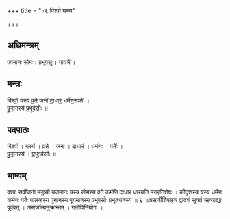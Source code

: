 +++
title = "०६ विश्वो यस्य"

+++
## अधिमन्त्रम्
पवमानः सोमः। प्रभूवसुः। गायत्री।

## मन्त्रः
विश्वो॒ यस्य॑ व्र॒ते जनो॑ दा॒धार॒ धर्म॑ण॒स्पतेः॑ ।  
पु॒ना॒नस्य॑ प्र॒भूव॑सोः ॥

## पदपाठः
विश्वः॑ । यस्य॑ । व्र॒ते । जनः॑ । दा॒धार॑ । धर्म॑णः । पतेः॑ ।  
पु॒ना॒नस्य॑ । प्र॒भुऽव॑सोः ॥

## भाष्यम्
वश्वः सर्वोजनो मनुष्यो यजमानः यस्य सोमस्य व्रते कर्मणि दाधार धारयति मनइतिशेषः । कीदृशस्य यस्य धर्मणः कर्मणः पतेः पालकस्य पुनानस्य पूयमानस्य प्रभूवसोः प्रभूतधनस्य ॥ ६ ॥असर्जीतिषळृचं द्वादशं सूक्तं ऋष्याद्याः पूर्ववत् । असर्जीत्यनुक्रान्तम् । गतोविनियोगः ।